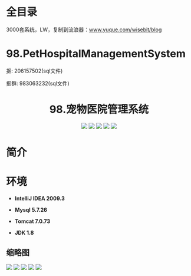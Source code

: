# 全目录

3000套系统，LW，复制到流浪器：www.yuque.com/wisebit/blog


# 98.PetHospitalManagementSystem

<p>抠: 206157502(sql文件)</p>
<p>抠群: 983063232(sql文件)</p>

<p><h1 align="center">98.宠物医院管理系统</h1></p>


<p align="center">
	<img src="https://img.shields.io/badge/jdk-1.8-orange.svg"/>
    <img src="https://img.shields.io/badge/spring-5.x-lightgrey.svg"/>
    <img src="https://img.shields.io/badge/springmvc-3.x-blue.svg"/>
    <img src="https://img.shields.io/badge/mybatis-3.x-yellow.svg"/>
    <img src="https://img.shields.io/badge/springboot-3.x-yellow.svg"/>
</p>

# 简介



# 环境

- <b>IntelliJ IDEA 2009.3</b>

- <b>Mysql 5.7.26</b>

- <b>Tomcat 7.0.73</b>

- <b>JDK 1.8</b>




## 缩略图

![](https://bitwise.oss-cn-heyuan.aliyuncs.com/2024/9/10/2cad1368-0f58-4415-bc29-b1ef31e18df7.png)
![](https://bitwise.oss-cn-heyuan.aliyuncs.com/2024/9/10/2edb7cff-837d-4f48-902e-7849e7336f02.png)
![](https://bitwise.oss-cn-heyuan.aliyuncs.com/2024/9/10/76a0eceb-0182-4a6a-b65f-289206099d90.png)
![](https://bitwise.oss-cn-heyuan.aliyuncs.com/2024/9/10/5e1b5dc1-bf7c-4968-9da4-097ac3538b63.png)
![](https://bitwise.oss-cn-heyuan.aliyuncs.com/2024/9/10/92d18122-a970-45c6-8c2a-8d0878c44b0a.png)

